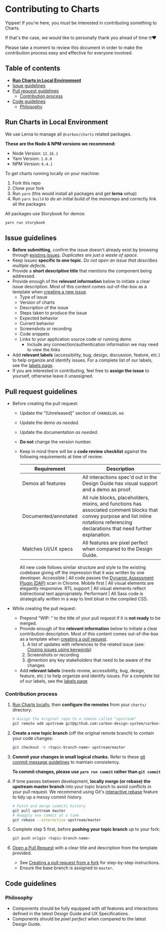 # Contributing to Charts

Yippee! If you're here, you _must_ be interested in contributing something to Charts.

If that's the case, we would like to personally thank you ahead of time 🤓❤️

Please take a moment to review this document in order to make the contribution process easy and effective for everyone involved.

## Table of contents

- **[Run Charts in Local Environment](#run-charts-in-local-environment)**
- [Issue guidelines](#issue-guidelines)
- [Pull request guidelines](#pull-request-guidelines)
  - [Contribution process](#contribution-process)
- [Code guidelines](#code-guidelines)
  - [Philosophy](#philosophy)


## Run Charts in Local Environment
We use Lerna to manage all `@carbon/charts` related packages.

**These are the Node & NPM versions we recommend:**
- Node Version: `12.16.1`
- Yarn Version: `1.6.0`
- NPM Version: `6.4.1`

To get charts running locally on your machine:
1. Fork this repo
2. Clone your fork
3. Run `yarn` (this would install all packages and get **lerna** setup)
4. Run `yarn build` to do an initial build of the monorepo and correctly link all the packages

All packages use Storybook for demos:

```sh
yarn run storybook
```

## Issue guidelines

- **Before submitting**, confirm the issue doesn't already exist by browsing through [existing issues](https://github.com/IBM/carbon-charts/issues). _Duplicates are just a waste of space._
- Keep issues **specific to one topic**. _Do not open an issue that describes multiple defects._
- Provide a **short descriptive title** that mentions the component being addressed.
- Provide enough of the **relevant information** below to initiate a clear issue description. Most of this content comes out-of-the-box as a template when [creating a new issue](https://github.com/IBM/carbon-charts/issues/new).
  - Type of issue
  - Version of charts
  - Description of the issue
  - Steps taken to produce the issue
  - Expected behavior
  - Current behavior
  - Screenshots or recording
  - Code snippets
  - Links to your application source code or running demo
    - Include any connection/authentication information we may need to view the links
- Add **relevant labels** (accessibility, bug, design, discussion, feature, etc.) to help organize and identify issues. For a complete list of our labels, see the [labels page](https://github.com/IBM/carbon-charts/labels).
- If you are interested in contributing, feel free to **assign the issue** to yourself, otherwise leave it unassigned.

## Pull request guidelines

- Before creating the pull request:
  - Update the "[Unreleased]" section of `CHANGELOG.md`.
  - Update the demo _as needed_.
  - Update the documentation _as needed_.
  - **Do not** change the version number.
  - Keep in mind there will be a **code review checklist** against the following requirements at time of review:

    Requirement | Description
    ----------- | -----------
    Demos all features | All interactions spec'd out in the Design Guide has visual support and a demo as proof.
    Documented/annotated | All rule blocks, placeholders, mixins, and functions has associated comment blocks that convey purpose and list inline notations referencing declarations that need further explanation.
    Matches UI/UX specs | All features are pixel perfect when compared to the Design Guide.
    All new code follows similar structure and style to the existing codebase giving off the impression that it was written by one developer.
    Accessible | All code passes the [Dynamic Assessment Plugin (DAP)](https://www.ibm.com/able/dynamic-assessment-plug-in.html) scan in Chrome.
    Mobile first | All visual elements are elegantly responsive.
    RTL support | All visual elements reflect bidirectional text appropriately.
    Performant | All Sass code is strategically written in a way to limit bloat in the compiled CSS.

- While creating the pull request:
  - Prepend "WIP: " to the title of your pull request if it is **not ready** to be merged.
  - Provide enough of the **relevant information** below to initiate a clear contribution description. Most of this content comes out-of-the-box as a template when [creating a pull request](https://github.com/IBM/carbon-charts/compare).
    1. A list of updates with references to the related issue (see: [Closing issues using keywords](https://help.github.com/articles/closing-issues-using-keywords/))
    2. Screenshots or recording
    3. @mention any key stakeholders that need to be aware of the changes
  - Add **relevant labels** (needs review, accessibility, bug, design, feature, etc.) to help organize and identify issues. For a complete list of our labels, see the [labels page](https://github.com/IBM/carbon-charts/labels)

### Contribution process

1. [Run Charts locally](https://github.com/IBM/carbon-charts/blob/master/README.md#run-charts-locally), then **configure the remotes** from your `charts/` directory:

   ```bash
   # Assign the original repo to a remote called "upstream"
   git remote add upstream git@github.com:carbon-design-system/carbon-charts.git
   ```

2. **Create a new topic branch** (off the original remote branch) to contain your code changes:

   ```bash
   git checkout -b <topic-branch-name> upstream/master
   ```

3. **Commit your changes in small logical chunks.** Refer to these [git commit
   message guidelines](http://tbaggery.com/2008/04/19/a-note-about-git-commit-messages.html)
   to maintain consistency.

	**To commit changes, please use `yarn run commit` rather than `git commit`**

4. If time passes between development, **locally merge (or rebase) the upstream master branch** into your topic branch to avoid conflicts in your pull request. We recommend using Git's [interactive rebase](https://help.github.com/articles/interactive-rebase) feature to tidy up a messy commit history.

   ```bash
   # Fetch and merge commits history
   git pull upstream master
   # Reapply one commit at a time
   git rebase --interactive upstream/master
   ```

5. Complete step 5 first, before **pushing your topic branch** up to your fork:

   ```bash
   git push origin <topic-branch-name>
   ```

6. [Open a Pull Request](https://github.com/IBM/carbon-charts/compare) with a clear title and description from the template provided.

    - See [Creating a pull request from a fork](https://help.github.com/articles/creating-a-pull-request-from-a-fork/) for step-by-step instructions.
    - Ensure the base branch is assigned to `master`.

## Code guidelines
### Philosophy

- Components should be fully equipped with _all_ features and interactions defined in the latest Design Guide and UX Specifications.
- Components should be _pixel perfect_ when compared to the latest Design Guide.
